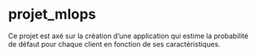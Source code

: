 # projet_mlops

Ce projet est axé sur la création d’une application qui estime la probabilité de défaut pour chaque client en fonction de ses caractéristiques.

